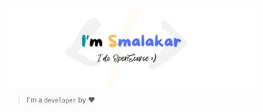 ![Img of DP](https://raw.githubusercontent.com/smalakargh/development/refs/heads/main/gitReadmePic.jpg)
> I'm a `developer` by :heart:
